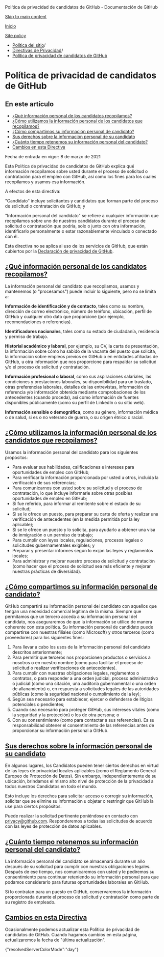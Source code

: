 Política de privacidad de candidatos de GitHub - Documentación de GitHub

[Skip to main content](#main-content)

[Inicio](/es)

[Site policy](/es/site-policy)

* [Política del sitio](/es/site-policy)/
* [Directivas de Privacidad](/es/site-policy/privacy-policies)/
* [Política de privacidad de candidatos de GitHub](/es/site-policy/privacy-policies/github-candidate-privacy-policy)

Política de privacidad de candidatos de GitHub
==========

En este artículo
----------

* [¿Qué información personal de los candidatos recopilamos?](#what-candidate-personal-information-do-we-collect)
* [¿Cómo utilizamos la información personal de los candidatos que recopilamos?](#how-do-we-use-the-candidate-personal-information-we-collect)
* [¿Cómo compartimos su información personal de candidato?](#how-do-we-share-your-candidate-personal-information)
* [Sus derechos sobre la información personal de su candidato](#your-rights-to-your-candidate-personal-information)
* [¿Cuánto tiempo retenemos su información personal del candidato?](#how-long-do-we-retain-your-candidate-personal-information)
* [Cambios en esta Directiva](#changes-to-this-policy)

Fecha de entrada en vigor: 8 de marzo de 2021

Esta Política de privacidad de candidatos de GitHub explica qué información recopilamos sobre usted durante el proceso de solicitud o contratación para el empleo con GitHub, así como los fines para los cuales recopilamos y usamos esa información.

A efectos de esta directiva:

"Candidato" incluye solicitantes y candidatos que forman parte del proceso de solicitud o contratación de GitHub; y

"Información personal del candidato" se refiere a cualquier información que recopilamos sobre uno de nuestros candidatos durante el proceso de solicitud o contratación que podría, solo o junto con otra información, identificarlo personalmente o estar razonablemente vinculado o conectado con él.

Esta directiva no se aplica al uso de los servicios de GitHub, que están cubiertos por la [Declaración de privacidad de GitHub](/es/site-policy/privacy-policies/github-privacy-statement).

[¿Qué información personal de los candidatos recopilamos?](#what-candidate-personal-information-do-we-collect)
----------

La información personal del candidato que recopilamos, usamos y mantenemos (o "procesamos") puede incluir lo siguiente, pero no se limita a:

**Información de identificación y de contacto**, tales como su nombre, dirección de correo electrónico, número de teléfono, ubicación, perfil de GitHub y cualquier otro dato que proporcione (por ejemplo, recomendaciones o referencias).

**Identificadores nacionales**, tales como su estado de ciudadanía, residencia y permiso de trabajo.

**Historial académico y laboral**, por ejemplo, su CV, la carta de presentación, la información sobre cómo ha sabido de la vacante del puesto que solicita, la información sobre empleos previos en GitHub o en entidades afiliadas de GitHub, u otra información que nos proporcione para respaldar su solicitud y/o el proceso de solicitud y contratación.

**Información profesional o laboral**, como sus aspiraciones salariales, las condiciones y prestaciones laborales, su disponibilidad para un traslado, otras preferencias laborales, detalles de las entrevistas, información de referencia y/o información obtenida mediante comprobaciones de los antecedentes (cuando proceda), así como información de fuentes disponibles públicamente (como su perfil de LinkedIn o su sitio web).

**Información sensible o demográfica**, como su género, información médica o de salud, si es o no veterano de guerra, o su origen étnico o racial.

[¿Cómo utilizamos la información personal de los candidatos que recopilamos?](#how-do-we-use-the-candidate-personal-information-we-collect)
----------

Usamos la información personal del candidato para los siguientes propósitos:

* Para evaluar sus habilidades, calificaciones e intereses para oportunidades de empleo con GitHub;
* Para verificar la información proporcionada por usted u otros, incluida la verificación de sus referencias;
* Para comunicarnos con usted sobre su solicitud y el proceso de contratación, lo que incluye informarle sobre otras posibles oportunidades de empleo en GitHub;
* Si fue referido, para informar al remitente sobre el estado de su solicitud;
* Si se le ofrece un puesto, para preparar su carta de oferta y realizar una verificación de antecedentes (en la medida permitida por la ley aplicable);
* Si se le ofrece un puesto y lo solicita, para ayudarlo a obtener una visa de inmigración o un permiso de trabajo;
* Para cumplir con leyes locales, regulaciones, procesos legales o solicitudes gubernamentales exigibles; y
* Preparar y presentar informes según lo exijan las leyes y reglamentos locales;
* Para administrar y mejorar nuestro proceso de solicitud y contratación (como hacer que el proceso de solicitud sea más eficiente y mejorar nuestras prácticas de diversidad).

[¿Cómo compartimos su información personal de candidato?](#how-do-we-share-your-candidate-personal-information)
----------

GitHub compartirá su Información personal del candidato con aquellos que tengan una necesidad comercial legítima de la misma. Siempre que permitamos que un tercero acceda a su información personal del candidato, nos aseguraremos de que la información se utilice de manera coherente con esta política. Su información personal de candidato puede compartirse con nuestras filiales (como Microsoft) y otros terceros (como proveedores) para los siguientes fines:

1. Para llevar a cabo los usos de la Información personal del candidato descritos anteriormente;
2. Para permitir que terceros nos proporcionen productos o servicios a nosotros o en nuestro nombre (como para facilitar el proceso de solicitud o realizar verificaciones de antecedentes).
3. Para cumplir con nuestras obligaciones legales, reglamentos o contratos, o para responder a una orden judicial, proceso administrativo o judicial (como una citación, una auditoría gubernamental o una orden de allanamiento) o, en respuesta a solicitudes legales de las autoridades públicas (como la seguridad nacional o cumplimiento de la ley);
4. Según sea necesario para establecer, ejercer o defenderse de litigios potenciales o pendientes;
5. Cuando sea necesario para proteger GitHub, sus intereses vitales (como la seguridad y la protección) o los de otra persona; o
6. Con su consentimiento (como para contactar a sus referencias). Es su responsabilidad obtener el consentimiento de las referencias antes de proporcionar su información personal a GitHub.

[Sus derechos sobre la información personal de su candidato](#your-rights-to-your-candidate-personal-information)
----------

En algunos lugares, los Candidatos pueden tener ciertos derechos en virtud de las leyes de privacidad locales aplicables (como el Reglamento General Europeo de Protección de Datos). Sin embargo, independientemente de su ubicación, brindamos el mismo alto nivel de protección de la privacidad a todos nuestros Candidatos en todo el mundo.

Esto incluye los derechos para solicitar acceso o corregir su información, solicitar que se elimine su información u objetar o restringir que GitHub la use para ciertos propósitos.

Puede realizar la solicitud pertinente poniéndose en contacto con [privacy@github.com](mailto:privacy@github.com). Responderemos a todas las solicitudes de acuerdo con las leyes de protección de datos aplicables.

[¿Cuánto tiempo retenemos su información personal del candidato?](#how-long-do-we-retain-your-candidate-personal-information)
----------

La información personal del candidato se almacenará durante un año después de su solicitud para cumplir con nuestras obligaciones legales. Después de ese tiempo, nos comunicaremos con usted y le pediremos su consentimiento para continuar reteniendo su información personal para que podamos considerarlo para futuras oportunidades laborales en GitHub.

Si lo contratan para un puesto en GitHub, conservaremos la información proporcionada durante el proceso de solicitud y contratación como parte de su registro de empleado.

[Cambios en esta Directiva](#changes-to-this-policy)
----------

Ocasionalmente podemos actualizar esta Política de privacidad de candidatos de GitHub. Cuando hagamos cambios en esta página, actualizaremos la fecha de "última actualización".

{"resolvedServerColorMode":"day"}

